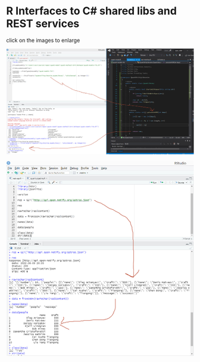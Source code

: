 # R Interfaces to C# shared libs and REST services

click on the images to enlarge

![Data Model](https://github.com/evoisec/quant-model/blob/master/doc/rclr.jpg)

![Data Model](https://github.com/evoisec/quant-model/blob/master/doc/rest.jpg)


